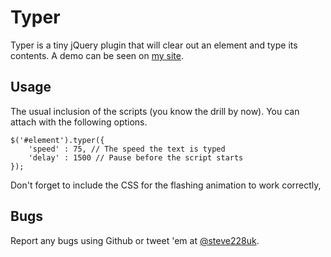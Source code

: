# Typer

Typer is a tiny jQuery plugin that will clear out an element and type its contents. A demo can be seen on [my site](http://www.stephenradford.me).

## Usage

The usual inclusion of the scripts (you know the drill by now). You can attach with the following options.

    $('#element').typer({
        'speed' : 75, // The speed the text is typed
        'delay' : 1500 // Pause before the script starts
    });

Don't forget to include the CSS for the flashing animation to work correctly,

## Bugs

Report any bugs using Github or tweet 'em at [@steve228uk](http://www.twitter.com/steve228uk).